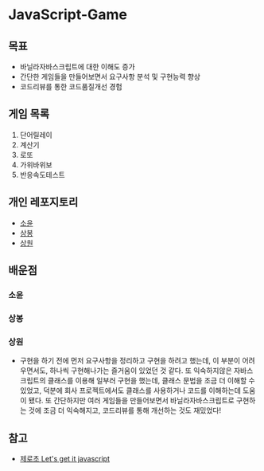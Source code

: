 # JavaScript-Game

## 목표

- 바닐라자바스크립트에 대한 이해도 증가
- 간단한 게임들을 만들어보면서 요구사항 분석 및 구현능력 향상
- 코드리뷰를 통한 코드품질개선 경험

## 게임 목록

1. 단어릴레이
2. 계산기
3. 로또
4. 가위바위보
5. 반응속도테스트

## 개인 레포지토리

- [소윤](https://github.com/soyoonJ/javascript-game)
- [상봉](https://github.com/In-Self-Improvement/js_book)
- [상원](https://github.com/wkqkel/vanila-js-study)

## 배운점

### 소윤

### 상봉

### 상원

- 구현을 하기 전에 먼저 요구사항을 정리하고 구현을 하려고 했는데, 이 부분이 어려우면서도, 하나씩 구현해나가는 즐거움이 있었던 것 같다. 또 익숙하지않은 자바스크립트의 클래스를 이용해 일부러 구현을 했는데, 클래스 문법을 조금 더 이해할 수 있었고, 덕분에 회사 프로젝트에서도 클래스를 사용하거나 코드를 이해하는데 도움이 됐다. 또 간단하지만 여러 게임들을 만들어보면서 바닐라자바스크립트로 구현하는 것에 조금 더 익숙해지고, 코드리뷰를 통해 개선하는 것도 재밌었다!

## 참고

- [제로초 Let's get it javascript](https://www.inflearn.com/course/레츠기릿-자바스크립트)
